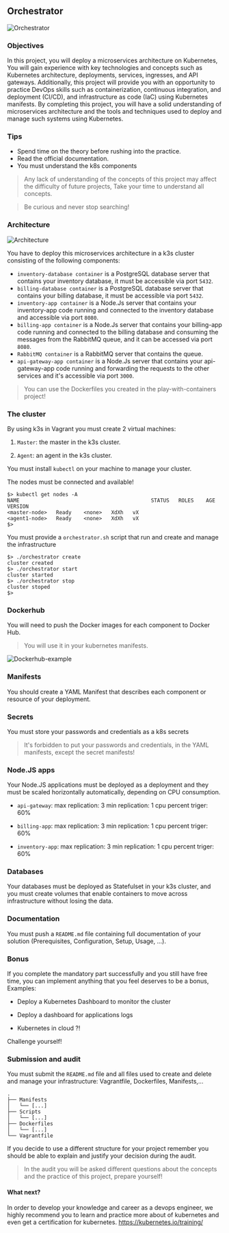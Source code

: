 ## Orchestrator

![Orchestrator](pictures/Orchestrator.jpg)

### Objectives

In this project, you will deploy a microservices architecture on Kubernetes, You will gain experience with key technologies and concepts such as Kubernetes architecture, deployments, services, ingresses, and API gateways. Additionally, this project will provide you with an opportunity to practice DevOps skills such as containerization, continuous integration, and deployment (CI/CD), and infrastructure as code (IaC) using Kubernetes manifests. By completing this project, you will have a solid understanding of microservices architecture and the tools and techniques used to deploy and manage such systems using Kubernetes.

### Tips

- Spend time on the theory before rushing into the practice.
- Read the official documentation.
- You must understand the k8s components

> Any lack of understanding of the concepts of this project may affect the difficulty of future projects, Take your time to understand all concepts.

> Be curious and never stop searching!

### Architecture

![Architecture](pictures/Architecture.png)

You have to deploy this microservices architecture in a k3s cluster consisting of the following components:

- `inventory-database container` is a PostgreSQL database server that contains your inventory database, it must be accessible via port `5432`.
- `billing-database container` is a PostgreSQL database server that contains your billing database, it must be accessible via port `5432`.
- `inventory-app container` is a Node.Js server that contains your inventory-app code running and connected to the inventory database and accessible via port `8080`.
- `billing-app container` is a Node.Js server that contains your billing-app code running and connected to the billing database and consuming the messages from the RabbitMQ queue, and it can be accessed via port `8080`.
- `RabbitMQ container` is a RabbitMQ server that contains the queue.
- `api-gateway-app container` is a Node.Js server that contains your api-gateway-app code running and forwarding the requests to the other services and it's accessible via port `3000`.

> You can use the Dockerfiles you created in the play-with-containers project!

### The cluster

By using k3s in Vagrant you must create 2 virtual machines:

1. `Master`: the master in the k3s cluster.

2. `Agent`: an agent in the k3s cluster.

You must install `kubectl` on your machine to manage your cluster.

The nodes must be connected and available!

```console
$> kubectl get nodes -A
NAME                                           STATUS   ROLES    AGE    VERSION
<master-node>   Ready    <none>   XdXh   vX
<agent1-node>   Ready    <none>   XdXh   vX
$>
```

You must provide a `orchestrator.sh` script that run and create and manage the infrastructure

```console
$> ./orchestrator create
cluster created
$> ./orchestrator start
cluster started
$> ./orchestrator stop
cluster stoped
$>
```

### Dockerhub

You will need to push the Docker images for each component to Docker Hub.

> You will use it in your kubernetes manifests.

![Dockerhub-example](pictures/dockerhub-example.jpg)

### Manifests

You should create a YAML Manifest that describes each component or resource of your deployment.

### Secrets

You must store your passwords and credentials as a k8s secrets

> It's forbidden to put your passwords and credentials, in the YAML manifests, except the secret manifests!

### Node.JS apps

Your Node.JS applications must be deployed as a deployment and they must be scaled horizontally automatically, depending on CPU consumption.

- `api-gateway`:
  max replication: 3
  min replication: 1
  cpu percent triger: 60%

- `billing-app`:
  max replication: 3
  min replication: 1
  cpu percent triger: 60%

- `inventory-app`:
  max replication: 3
  min replication: 1
  cpu percent triger: 60%

### Databases

Your databases must be deployed as Statefulset in your k3s cluster, and you must create volumes that enable containers to move across infrastructure without losing the data.

### Documentation

You must push a `README.md` file containing full documentation of your solution (Prerequisites, Configuration, Setup, Usage, ...).

### Bonus

If you complete the mandatory part successfully and you still have free time, you can implement anything that you feel deserves to be a bonus, Examples:

- Deploy a Kubernetes Dashboard to monitor the cluster

- Deploy a dashboard for applications logs

- Kubernetes in cloud ?!

Challenge yourself!

### Submission and audit

You must submit the `README.md` file and all files used to create and delete and manage your infrastructure: Vagrantfile, Dockerfiles, Manifests,...

```console
.
├── Manifests
│   └── [...]
├── Scripts
│   └── [...]
├── Dockerfiles
│   └── [...]
└── Vagrantfile
```

If you decide to use a different structure for your project remember you should be able to explain and justify your decision during the audit.

> In the audit you will be asked different questions about the concepts and the practice of this project, prepare yourself!

#### What next?

In order to develop your knowledge and career as a devops engineer, we highly recommend you to learn and practice more about of kubernetes and even get a certification for kubernetes.
https://kubernetes.io/training/
